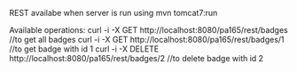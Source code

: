 REST availabe when server is run using mvn tomcat7:run

Available operations:
curl -i -X GET http://localhost:8080/pa165/rest/badges  //to get all badges
curl -i -X GET http://localhost:8080/pa165/rest/badges/1  //to get badge with id 1 
curl -i -X DELETE http://localhost:8080/pa165/rest/badges/2 //to delete badge with id 2

